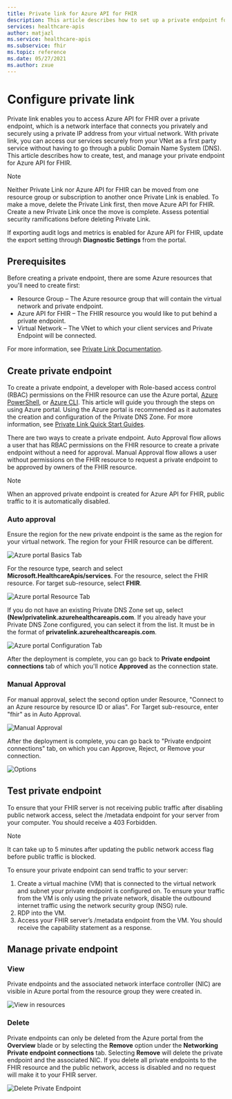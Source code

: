 ```yaml
---
title: Private link for Azure API for FHIR
description: This article describes how to set up a private endpoint for Azure API for FHIR services
services: healthcare-apis
author: matjazl
ms.service: healthcare-apis
ms.subservice: fhir
ms.topic: reference
ms.date: 05/27/2021
ms.author: zxue
---
```


# Configure private link

Private link enables you to access Azure API for FHIR over a private endpoint, which is a network interface that connects you privately and securely using a private IP address from your virtual network. With private link, you can access our services securely from your VNet as a first party service without having to go through a public Domain Name System (DNS). This article describes how to create, test, and manage your private endpoint for Azure API for FHIR.

>[!Note]
>Neither Private Link nor Azure API for FHIR can be moved from one resource group or subscription to another once Private Link is enabled. To make a move, delete the Private Link first, then move Azure API for FHIR. Create a new Private Link once the move is complete. Assess potential security ramifications before deleting Private Link.
>
>If exporting audit logs and metrics is enabled for Azure API for FHIR, update the export setting through **Diagnostic Settings** from the portal.

## Prerequisites

Before creating a private endpoint, there are some Azure resources that you'll need to create first:

- Resource Group – The Azure resource group that will contain the virtual network and private endpoint.
- Azure API for FHIR – The FHIR resource you would like to put behind a private endpoint.
- Virtual Network – The VNet to which your client services and Private Endpoint will be connected.

For more information, see [Private Link Documentation](../../private-link/index.yml).

## Create private endpoint

To create a private endpoint, a developer with Role-based access control (RBAC) permissions on the FHIR resource can use the Azure portal, [Azure PowerShell](../../private-link/create-private-endpoint-powershell.md), or [Azure CLI](../../private-link/create-private-endpoint-cli.md). This article will guide you through the steps on using Azure portal. Using the Azure portal is recommended as it automates the creation and configuration of the Private DNS Zone. For more information, see [Private Link Quick Start Guides](../../private-link/create-private-endpoint-portal.md).

There are two ways to create a private endpoint. Auto Approval flow allows a user that has RBAC permissions on the FHIR resource to create a private endpoint without a need for approval. Manual Approval flow allows a user without permissions on the FHIR resource to request a private endpoint to be approved by owners of the FHIR resource.

> [!NOTE]
> When an approved private endpoint is created for Azure API for FHIR, public traffic to it is automatically disabled. 

### Auto approval

Ensure the region for the new private endpoint is the same as the region for your virtual network. The region for your FHIR resource can be different.

![Azure portal Basics Tab](media/private-link/private-link-portal2.png)

For the resource type, search and select **Microsoft.HealthcareApis/services**. For the resource, select the FHIR resource. For target sub-resource, select **FHIR**.

![Azure portal Resource Tab](media/private-link/private-link-portal1.png)

If you do not have an existing Private DNS Zone set up, select **(New)privatelink.azurehealthcareapis.com**. If you already have your Private DNS Zone configured, you can select it from the list. It must be in the format of **privatelink.azurehealthcareapis.com**.

![Azure portal Configuration Tab](media/private-link/private-link-portal3.png)

After the deployment is complete, you can go back to **Private endpoint connections** tab of which you'll notice **Approved** as the connection state.

### Manual Approval

For manual approval, select the second option under Resource, "Connect to an Azure resource by resource ID or alias". For Target sub-resource, enter "fhir" as in Auto Approval.

![Manual Approval](media/private-link/private-link-manual.png)

After the deployment is complete, you can go back to "Private endpoint connections" tab, on which you can Approve, Reject, or Remove your connection.

![Options](media/private-link/private-link-options.png)

## Test private endpoint

To ensure that your FHIR server is not receiving public traffic after disabling public network access, select the /metadata endpoint for your server from your computer. You should receive a 403 Forbidden. 


> [!NOTE]
> It can take up to 5 minutes after updating the public network access flag before public traffic is blocked.

To ensure your private endpoint can send traffic to your server:

1. Create a virtual machine (VM) that is connected to the virtual network and subnet your private endpoint is configured on. To ensure your traffic from the VM is only using the private network, disable the outbound internet traffic using the network security group (NSG) rule.
2. RDP into the VM.
3. Access your FHIR server’s /metadata endpoint from the VM. You should receive the capability statement as a response.

## Manage private endpoint

### View

Private endpoints and the associated network interface controller (NIC) are visible in Azure portal from the resource group they were created in.

![View in resources](media/private-link/private-link-view.png)

### Delete

Private endpoints can only be deleted from the Azure portal from the **Overview** blade or by selecting the **Remove** option under the **Networking Private endpoint connections** tab. Selecting **Remove** will delete the private endpoint and the associated NIC. If you delete all private endpoints to the FHIR resource and the public network, access is disabled and no request will make it to your FHIR server.

![Delete Private Endpoint](media/private-link/private-link-delete.png)
